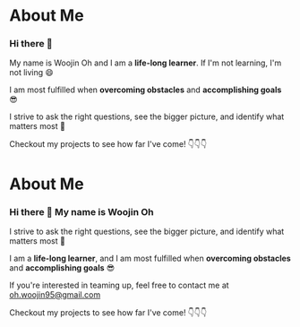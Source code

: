 

<!--
**woojinv/woojinv** is a ✨ _special_ ✨ repository because its `README.md` (this file) appears on your GitHub profile.

Here are some ideas to get you started:

- 🔭 I’m currently working on ...
- 🌱 I’m currently learning ...
- 👯 I’m looking to collaborate on ...
- 🤔 I’m looking for help with ...
- 💬 Ask me about ...
- 📫 How to reach me: ...
- 😄 Pronouns: ...
- ⚡ Fun fact: ...
-->

# About Me

### Hi there 👋

My name is Woojin Oh and I am a **life-long learner**. If I'm not learning, I'm not living 😄

I am most fulfilled when **overcoming obstacles** and **accomplishing goals** 😎

I strive to ask the right questions, see the bigger picture, and identify what matters most 🤩

Checkout my projects to see how far I've come! 👇👇👇

# About Me


### Hi there 👋 My name is Woojin Oh

I strive to ask the right questions, see the bigger picture, and identify what matters most 🤩

I am a **life-long learner**, and I am most fulfilled when **overcoming obstacles** and **accomplishing goals** 😎

If you're interested in teaming up, feel free to contact me at oh.woojin95@gmail.com

Checkout my projects to see how far I've come! 👇👇👇
